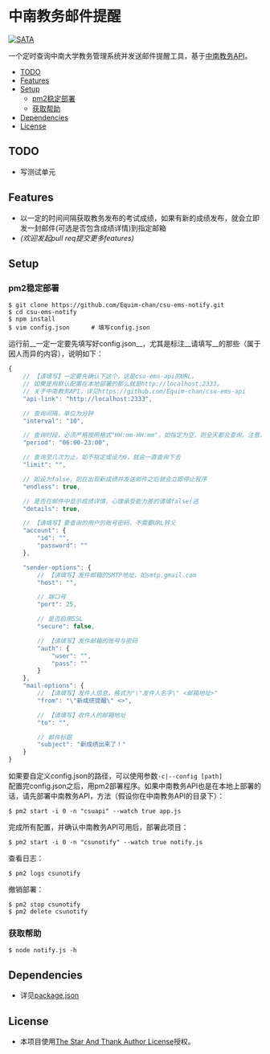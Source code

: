 # 中南教务邮件提醒 #
[![SATA](https://img.shields.io/badge/license-SATA-blue.svg)](https://github.com/Equim-chan/csu-ems-notify/blob/master/LICENSE)

一个定时查询中南大学教务管理系统并发送邮件提醒工具，基于[中南教务API](https://github.com/Equim-chan/csu-ems-api)。

- [TODO](#TODO)
- [Features](#Features)
- [Setup](#Setup)
    - [pm2稳定部署](#pm2稳定部署)
    - [获取帮助](#获取帮助)
- [Dependencies](#Dependencies)
- [License](#License)

## TODO ##

* 写测试单元

## Features ##

* 以一定的时间间隔获取教务发布的考试成绩，如果有新的成绩发布，就会立即发一封邮件(可选是否包含成绩详情)到指定邮箱
* _(欢迎发起pull req提交更多features)_

## Setup ##

### pm2稳定部署 ###
```shell
$ git clone https://github.com/Equim-chan/csu-ems-notify.git
$ cd csu-ems-notify
$ npm install
$ vim config.json      # 填写config.json
```
运行前__一定一定要先填写好config.json__，尤其是标注__请填写__的那些（属于因人而异的内容），说明如下：
```JavaScript
{
    // 【请填写】一定要先确认下这个，这是csu-ems-api的URL。
    // 如果是用默认配置在本地部署的那么就是http://localhost:2333。
    // 关于中南教务API，详见https://github.com/Equim-chan/csu-ems-api
    "api-link": "http://localhost:2333",

    // 查询间隔，单位为分钟
    "interval": "10",

    // 查询时段，必须严格按照格式"HH:mm-HH:mm"，如指定为空，则全天都会查询。注意，在这个时段只是不查询，程序不会退出。
    "period": "06:00-23:00",

    // 查询至几次为止，如不指定或设为0，就会一直查询下去
    "limit": "",

    // 如设为false，则在出现新成绩并发送邮件之后就会立即停止程序
    "endless": true,

    // 是否在邮件中显示成绩详情，心理承受能力差的请填false(逃
    "details": true,

    // 【请填写】要查询的用户的账号密码，不需要URL转义
    "account": {
        "id": "",
        "password": ""
    },

    "sender-options": {
        // 【请填写】发件邮箱的SMTP地址，如smtp.gmail.com
        "host": "",

        // 端口号
        "port": 25,

        // 是否启用SSL
        "secure": false,

        // 【请填写】发件邮箱的账号与密码
        "auth": {
            "user": "",
            "pass": ""
        }
    },
    "mail-options": {
        // 【请填写】发件人信息，格式为"\"发件人名字\" <邮箱地址>"
        "from": "\"新成绩提醒\" <>",

        // 【请填写】收件人的邮箱地址
        "to": "",

        // 邮件标题
        "subject": "新成绩出来了！"
    }
}
```
如果要自定义config.json的路径，可以使用参数`-c|--config [path]`  
配置完config.json之后，用pm2部署程序。如果中南教务API也是在本地上部署的话，请先部署中南教务API，方法（假设你在中南教务API的目录下）：
```shell
$ pm2 start -i 0 -n "csuapi" --watch true app.js
```
完成所有配置，并确认中南教务API可用后，部署此项目：
```shell
$ pm2 start -i 0 -n "csunotify" --watch true notify.js
```
查看日志：
```shell
$ pm2 logs csunotify
```
撤销部署：
```shell
$ pm2 stop csunotify
$ pm2 delete csunotify
```

### 获取帮助 ###
```shell
$ node notify.js -h
```

## Dependencies ##
* 详见[package.json](https://github.com/Equim-chan/csu-ems-notify/blob/master/package.json#L12)

## License ##
* 本项目使用[The Star And Thank Author License](https://github.com/Equim-chan/csu-ems-notify/blob/master/LICENSE)授权。